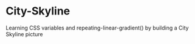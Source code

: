# City-Skyline
Learning CSS variables and repeating-linear-gradient() by building a City Skyline picture
